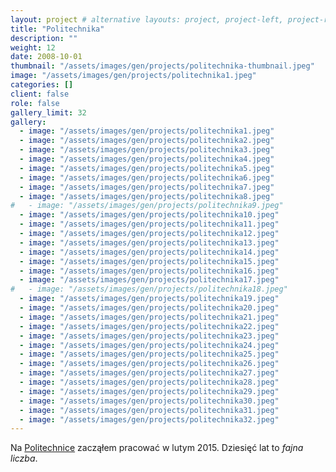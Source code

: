 ```yaml
---
layout: project # alternative layouts: project, project-left, project-right, project-top
title: "Politechnika"
description: ""
weight: 12
date: 2008-10-01
thumbnail: "/assets/images/gen/projects/politechnika-thumbnail.jpeg"
image: "/assets/images/gen/projects/politechnika1.jpeg"
categories: []
client: false
role: false
gallery_limit: 32
gallery:
  - image: "/assets/images/gen/projects/politechnika1.jpeg"
  - image: "/assets/images/gen/projects/politechnika2.jpeg"
  - image: "/assets/images/gen/projects/politechnika3.jpeg"
  - image: "/assets/images/gen/projects/politechnika4.jpeg"
  - image: "/assets/images/gen/projects/politechnika5.jpeg"
  - image: "/assets/images/gen/projects/politechnika6.jpeg"
  - image: "/assets/images/gen/projects/politechnika7.jpeg"
  - image: "/assets/images/gen/projects/politechnika8.jpeg"
#   - image: "/assets/images/gen/projects/politechnika9.jpeg"
  - image: "/assets/images/gen/projects/politechnika10.jpeg"
  - image: "/assets/images/gen/projects/politechnika11.jpeg"
  - image: "/assets/images/gen/projects/politechnika12.jpeg"
  - image: "/assets/images/gen/projects/politechnika13.jpeg"
  - image: "/assets/images/gen/projects/politechnika14.jpeg"
  - image: "/assets/images/gen/projects/politechnika15.jpeg"
  - image: "/assets/images/gen/projects/politechnika16.jpeg"
  - image: "/assets/images/gen/projects/politechnika17.jpeg"
#   - image: "/assets/images/gen/projects/politechnika18.jpeg"
  - image: "/assets/images/gen/projects/politechnika19.jpeg"
  - image: "/assets/images/gen/projects/politechnika20.jpeg"
  - image: "/assets/images/gen/projects/politechnika21.jpeg"
  - image: "/assets/images/gen/projects/politechnika22.jpeg"
  - image: "/assets/images/gen/projects/politechnika23.jpeg"
  - image: "/assets/images/gen/projects/politechnika24.jpeg"
  - image: "/assets/images/gen/projects/politechnika25.jpeg"
  - image: "/assets/images/gen/projects/politechnika26.jpeg"
  - image: "/assets/images/gen/projects/politechnika27.jpeg"
  - image: "/assets/images/gen/projects/politechnika28.jpeg"
  - image: "/assets/images/gen/projects/politechnika29.jpeg"
  - image: "/assets/images/gen/projects/politechnika30.jpeg"
  - image: "/assets/images/gen/projects/politechnika31.jpeg"
  - image: "/assets/images/gen/projects/politechnika32.jpeg"
---
```


Na [Politechnice](https://kssk.pwr.edu.pl/ksieniewicz) zacząłem pracować w lutym 2015. Dziesięć lat to *fajna liczba*.